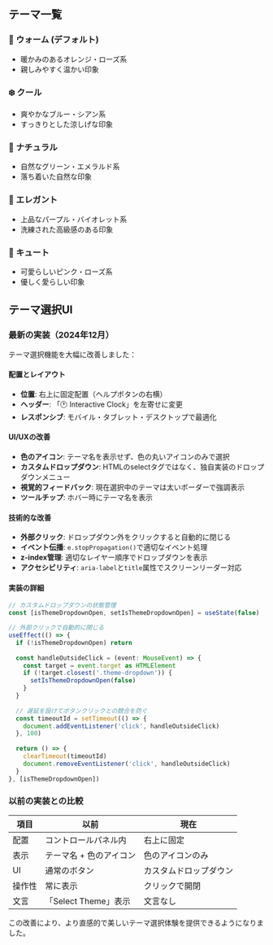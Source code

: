 ## テーマ一覧

### 🌅 **ウォーム** (デフォルト)

- 暖かみのあるオレンジ・ローズ系
- 親しみやすく温かい印象

### ❄️ **クール**

- 爽やかなブルー・シアン系
- すっきりとした涼しげな印象

### 🌿 **ナチュラル**

- 自然なグリーン・エメラルド系
- 落ち着いた自然な印象

### 💜 **エレガント**

- 上品なパープル・バイオレット系
- 洗練された高級感のある印象

### 🌸 **キュート**

- 可愛らしいピンク・ローズ系
- 優しく愛らしい印象

## テーマ選択UI

### 最新の実装（2024年12月）

テーマ選択機能を大幅に改善しました：

#### 配置とレイアウト
- **位置**: 右上に固定配置（ヘルプボタンの右横）
- **ヘッダー**: 「🕐 Interactive Clock」を左寄せに変更
- **レスポンシブ**: モバイル・タブレット・デスクトップで最適化

#### UI/UXの改善
- **色のアイコン**: テーマ名を表示せず、色の丸いアイコンのみで選択
- **カスタムドロップダウン**: HTMLのselectタグではなく、独自実装のドロップダウンメニュー
- **視覚的フィードバック**: 現在選択中のテーマは太いボーダーで強調表示
- **ツールチップ**: ホバー時にテーマ名を表示

#### 技術的な改善
- **外部クリック**: ドロップダウン外をクリックすると自動的に閉じる
- **イベント伝播**: `e.stopPropagation()`で適切なイベント処理
- **z-index管理**: 適切なレイヤー順序でドロップダウンを表示
- **アクセシビリティ**: `aria-label`と`title`属性でスクリーンリーダー対応

#### 実装の詳細

```typescript
// カスタムドロップダウンの状態管理
const [isThemeDropdownOpen, setIsThemeDropdownOpen] = useState(false)

// 外部クリックで自動的に閉じる
useEffect(() => {
  if (!isThemeDropdownOpen) return
  
  const handleOutsideClick = (event: MouseEvent) => {
    const target = event.target as HTMLElement
    if (!target.closest('.theme-dropdown')) {
      setIsThemeDropdownOpen(false)
    }
  }
  
  // 遅延を設けてボタンクリックとの競合を防ぐ
  const timeoutId = setTimeout(() => {
    document.addEventListener('click', handleOutsideClick)
  }, 100)
  
  return () => {
    clearTimeout(timeoutId)
    document.removeEventListener('click', handleOutsideClick)
  }
}, [isThemeDropdownOpen])
```

### 以前の実装との比較

| 項目 | 以前 | 現在 |
|------|------|------|
| 配置 | コントロールパネル内 | 右上に固定 |
| 表示 | テーマ名 + 色のアイコン | 色のアイコンのみ |
| UI | 通常のボタン | カスタムドロップダウン |
| 操作性 | 常に表示 | クリックで開閉 |
| 文言 | 「Select Theme」表示 | 文言なし |

この改善により、より直感的で美しいテーマ選択体験を提供できるようになりました。